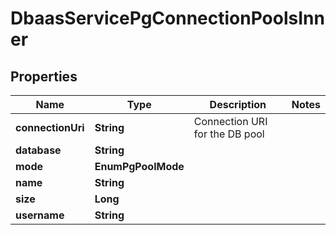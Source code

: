

# DbaasServicePgConnectionPoolsInner


## Properties

| Name | Type | Description | Notes |
|------------ | ------------- | ------------- | -------------|
|**connectionUri** | **String** | Connection URI for the DB pool |  |
|**database** | **String** |  |  |
|**mode** | **EnumPgPoolMode** |  |  |
|**name** | **String** |  |  |
|**size** | **Long** |  |  |
|**username** | **String** |  |  |



